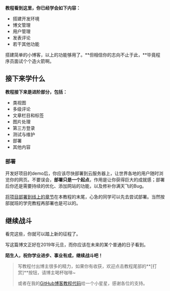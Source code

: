**教程看到这里，你已经学会如下内容：**

- 搭建开发环境
- 博文管理
- 用户管理
- 发表评论
- 若干其他功能

搭建简单的小博客，以上的功能够用了。**但相信你的志向不止于此，**毕竟程序员面试个个造火箭啊。

## 接下来学什么

**教程接下来是进阶部分，包括：**

- 类视图
- 多级评论
- 文章栏目和标签
- 图片处理
- 第三方登录
- 测试与维护
- 部署
- 其他内容

### 部署

开发好项目的demo后，你应该尽快部署到云服务器上，让世界各地的用户随时浏览你的网页。不要误会，**部署只是一个起点**，作用是让你获得巨大的成就感；部署后你还是需要持续的优化、添加网站的功能，以及修补你满天飞的Bug。

[将项目部署到线上的章节](https://www.dusaiphoto.com/article/detail/71/)在本教程的末尾，心急的同学可以先去尝试部署。当然按部就班的学完教程再部署也是可以的。

## 继续战斗

看完这些，你就可以踏上新的征程了。

写这篇博文正好在2019年元旦，而你应该在未来的某个普通的日子看到。

**陌生人，祝你学业进步、事业有成，继续战斗吧！**

> 写教程付出博主很多的精力，如果你有收获，欢迎点击教程尾部的**[打赏]**按钮，请博主喝杯咖啡~
>
> 或者在我的[GitHub博客教程代码](https://github.com/stacklens/django_blog_tutorial)给一个小星星，感谢各位的支持。